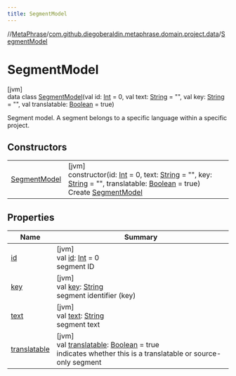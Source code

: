 ```yaml
---
title: SegmentModel
---
```

//[MetaPhrase](../../../index.html)/[com.github.diegoberaldin.metaphrase.domain.project.data](../index.html)/[SegmentModel](index.html)



# SegmentModel



[jvm]\
data class [SegmentModel](index.html)(val id: [Int](https://kotlinlang.org/api/latest/jvm/stdlib/kotlin/-int/index.html) = 0, val text: [String](https://kotlinlang.org/api/latest/jvm/stdlib/kotlin/-string/index.html) = &quot;&quot;, val key: [String](https://kotlinlang.org/api/latest/jvm/stdlib/kotlin/-string/index.html) = &quot;&quot;, val translatable: [Boolean](https://kotlinlang.org/api/latest/jvm/stdlib/kotlin/-boolean/index.html) = true)

Segment model. A segment belongs to a specific language within a specific project.



## Constructors


| | |
|---|---|
| [SegmentModel](-segment-model.html) | [jvm]<br>constructor(id: [Int](https://kotlinlang.org/api/latest/jvm/stdlib/kotlin/-int/index.html) = 0, text: [String](https://kotlinlang.org/api/latest/jvm/stdlib/kotlin/-string/index.html) = &quot;&quot;, key: [String](https://kotlinlang.org/api/latest/jvm/stdlib/kotlin/-string/index.html) = &quot;&quot;, translatable: [Boolean](https://kotlinlang.org/api/latest/jvm/stdlib/kotlin/-boolean/index.html) = true)<br>Create [SegmentModel](index.html) |


## Properties


| Name | Summary |
|---|---|
| [id](id.html) | [jvm]<br>val [id](id.html): [Int](https://kotlinlang.org/api/latest/jvm/stdlib/kotlin/-int/index.html) = 0<br>segment ID |
| [key](key.html) | [jvm]<br>val [key](key.html): [String](https://kotlinlang.org/api/latest/jvm/stdlib/kotlin/-string/index.html)<br>segment identifier (key) |
| [text](text.html) | [jvm]<br>val [text](text.html): [String](https://kotlinlang.org/api/latest/jvm/stdlib/kotlin/-string/index.html)<br>segment text |
| [translatable](translatable.html) | [jvm]<br>val [translatable](translatable.html): [Boolean](https://kotlinlang.org/api/latest/jvm/stdlib/kotlin/-boolean/index.html) = true<br>indicates whether this is a translatable or source-only segment |

